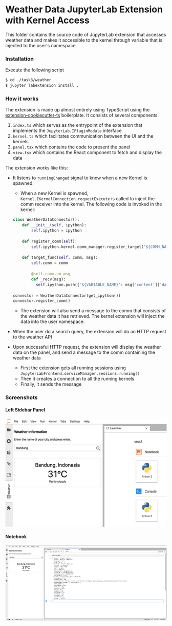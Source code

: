 # Weather Data JupyterLab Extension with Kernel Access
This folder contains the source code of JupyterLab extension that accesses weather data and makes it accessible to the kernel through variable that is injected to the user's namespace.

### Installation
Execute the following script
```sh
$ cd ./task3/weather
$ jupyter labextension install .
```

### How it works
The extension is made up almost entirely using TypeScript using the [extension-cookiecutter-ts](https://github.com/jupyterlab/extension-cookiecutter-ts) boilerplate.
It consists of several components:
1. `index.ts` which serves as the entrypoint of the extension that implements the `JupyterLab.IPluginModule` interface
2. `kernel.ts` which facilitates communication between the UI and the kernels
3. `panel.tsx` which contains the code to present the panel
4. `view.tsx` which contains the React component to fetch and display the data

The extension works like this:
- It listens to `runningChanged` signal to know when a new Kernel is spawned.
    - When a new Kernel is spawned, `Kernel.IKernelConnection.requestExecute` is called to inject the comm receiver into the kernel. The following code is invoked in the kernel:
  
    ```python
    class WeatherDataConnector():
        def __init__(self, ipython):
            self.ipython = ipython
        
        def register_comm(self):
            self.ipython.kernel.comm_manager.register_target("${COMM_NAME}", self.target_func)
    
        def target_func(self, comm, msg):
            self.comm = comm
    
            @self.comm.on_msg
            def _recv(msg):
              self.ipython.push({'${VARIABLE_NAME}': msg['content']['data']})

    connector = WeatherDataConnector(get_ipython())
    connector.register_comm()
    ```
    - The extension will also send a message to the comm that consists of the weather data it has retrieved. The kernel extension will inject the data into the user namespace.
- When the user do a search query, the extension will do an HTTP request to the weather API
- Upon successful HTTP request, the extension will display the weather data on the panel, and send a message to the comm containing the weather data
    - First the extension gets all running sessions using `JupyterLabFrontend.serviceManager.sessions.running()`
    - Then it creates a connection to all the running kernels
    - Finally, it sends the message

### Screenshots
#### Left Sidebar Panel
![left sidebar panel](images/sidebar.png "Left Sidebar Panel")

#### Notebook
![notebook](images/notebook.png "Notebook")
